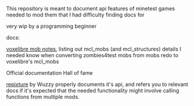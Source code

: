 This repository is meant to document api features of minetest games needed to mod them that I had difficulty finding docs for

very wip by a programming beginner

docs:

[voxelibre mob notes](https://github.com/Darth-Tiktaalik/minetest-missing-docs/blob/main/voxelibre_mobs_notes.md), listing out mcl_mobs (and mcl_structures) details I needed know when converting zombies4test mobs from mobs redo to voxelibre's mcl_mobs


Official documentation Hall of fame 

[repixture](https://codeberg.org/Wuzzy/Repixture) by Wuzzy properly documents it's api, and refers you to relevant docs if it's expected that the needed functionality might involve calling functions from multiple mods. 
